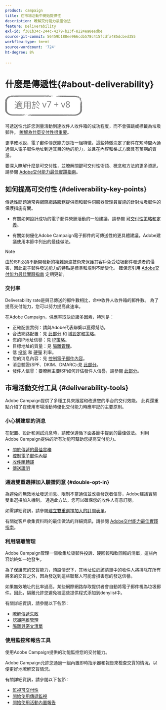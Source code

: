 ```yaml
---
product: campaign
title: 在市場活動中開始提供性
description: 瞭解交付能力最佳做法
feature: Deliverability
exl-id: f301b34c-244c-4279-b23f-8224ea8eedbe
source-git-commit: 56459b188ee966cdb578c415fcdfa485dcbed355
workflow-type: tm+mt
source-wordcount: '724'
ht-degree: 8%

---
```


# 什麼是傳遞性{#about-deliverability}

![](../../assets/common.svg)

可遞送性允許您測量活動到達收件人收件箱的成功程度，而不會彈跳或標籤為垃圾郵件。 [瞭解為什麼交付性很重要](https://experienceleague.adobe.com/docs/deliverability-learn/deliverability-best-practice-guide/deliverability-strategy-and-definition.html#why-deliverability-matters)。

更準確地說，電子郵件傳送能力是指一組特徵，這些特徵決定了郵件在短時間內通過個人電子郵件地址到達其目的地的能力，並且在內容和格式方面具有預期的質量。

要深入瞭解什麼是可交付性，並瞭解關鍵可交付性術語、概念和方法的更多資訊，請參閱 [Adobe交付能力最佳實踐指南](https://experienceleague.adobe.com/docs/deliverability-learn/deliverability-best-practice-guide/introduction.html?lang=zh-Hant)。

## 如何提高可交付性 {#deliverability-key-points}

傳遞性問題通常與網際網路服務提供商和郵件伺服器管理員實施的針對垃圾郵件的保護措施有關。

* 有關如何設計成功的電子郵件營銷活動的一般建議，請參閱 [可交付性策略和定義](https://experienceleague.adobe.com/docs/deliverability-learn/deliverability-best-practice-guide/deliverability-strategy-and-definition.html)。

* 有關如何優化Adobe Campaign電子郵件的可傳送性的更具體建議，Adobe建議使用本節中列出的最佳做法。

>[!NOTE]
>
>由於ISP必須不斷開發新的複雜過濾技術來保護其客戶免受垃圾郵件發送者的侵害，因此電子郵件發送能力的特點是標準和規則不斷變化。 確保您引用 [Adobe交付能力最佳實踐指南](https://experienceleague.adobe.com/docs/deliverability-learn/deliverability-best-practice-guide/introduction.html) 定期更新。

### 交付率

Deliverability rate是與已傳送的郵件數相比，命中收件人收件箱的郵件數。 為了提高交付能力，您可以努力提高此速率。

在Adobe Campaign，供應率取決於諸多因素，特別是：

* 正確配置實例：請與Adobe代表聯繫以獲得幫助。
* 合法網路配置：見 [此部分](optimize-delivery.md#network-config) 和 [域設定和策略](https://experienceleague.adobe.com/docs/deliverability-learn/deliverability-best-practice-guide/transition-process/infrastructure.html#domain-setup-and-strategy)。
* 您的IP地址信譽：見 [IP策略](https://experienceleague.adobe.com/docs/deliverability-learn/deliverability-best-practice-guide/transition-process/infrastructure.html#ip-strategy)。
* 目標地址的質量：見 [隔離管理](optimize-delivery.md#quarantine-management)。
* 低 [投訴](https://experienceleague.adobe.com/docs/deliverability-learn/deliverability-best-practice-guide/metrics-for-deliverability/complaints.html) 和 [硬彈](https://experienceleague.adobe.com/docs/deliverability-learn/deliverability-best-practice-guide/metrics-for-deliverability/bounces.html#hard-bounces) 利率。
* 您的消息內容：見 [控制電子郵件內容](control-message-content.md)。
* 消息驗證(SPF、DKIM、DMARC):見 [此部分](https://experienceleague.adobe.com/docs/deliverability-learn/deliverability-best-practice-guide/transition-process/infrastructure.html#authentication)。
* 發件人信譽：要瞭解主要ISP如何評估發件人信譽，請參閱 [此部分](https://experienceleague.adobe.com/docs/deliverability-learn/deliverability-best-practice-guide/internet-service-provider-specifics/overview.html)。

## 市場活動交付工具 {#deliverability-tools}

<!--Adobe Campaign provides a number of tools designed to ensure optimal deliverability.-->
Adobe Campaign提供了多種工具來跟蹤和改進您的平台的交付效能。 此頁還重點介紹了在使用市場活動時優化交付能力時應牢記的主要原則。

### 小心構建您的消息

在配置、設計和測試消息時，請確保遵循下面各節中提到的最佳做法。 利用Adobe Campaign提供的所有功能可幫助您提高交付能力。

* [關於傳遞的最佳實務](delivery-best-practices.md)
* [控制電子郵件內容](control-message-content.md)
* [收件匣轉譯](inbox-rendering.md)
* [傳送證明](steps-validating-the-delivery.md#sending-a-proof)

### 通過雙重選擇加入驗證同意 {#double-opt-in}

為避免向無效地址發送消息、限制不當通信並改善發送者信譽，Adobe建議實施雙重選擇加入機制。 通過此方法，您可以確保您的收件人有意訂閱。

如需詳細資訊，請參閱[建立雙重選擇加入的訂閱表單](../../web/using/use-cases--web-forms.md#create-a-subscription--form-with-double-opt-in)。

有關從客戶收集資料時的最佳做法的詳細資訊，請參閱 [Adobe交付能力最佳實踐指南](https://experienceleague.adobe.com/docs/deliverability-learn/deliverability-best-practice-guide/first-impressions/address-collection-and-list-growth.html#data-quality-and-hygiene)。

### 利用隔離管理

Adobe Campaign管理一個收集垃圾郵件投訴、硬回報和軟回報的清單，這些內容始終如一地發生。

為了保護您的交貨能力，預設情況下，其地址位於該清單中的收件人將排除在所有將來的交貨之外，因為發送到這些聯繫人可能會損害您的發送信譽。

如果無效地址的比率過高，某些網際網路存取提供者會自動將電子郵件視為垃圾郵件。因此，隔離允許您避免被這些提供程式添加到denylist中。

有關詳細資訊，請參閱以下各節：

* [瞭解傳遞失敗](understanding-delivery-failures.md)
* [認識隔離管理](understanding-quarantine-management.md)
* [隔離與密文清單](understanding-quarantine-management.md#quarantine-vs-denylist)

### 使用監控和報告工具

使用Adobe Campaign提供的功能監控您的交付能力。

Adobe Campaign允許您通過一組內置即時指示器和報告來檢查交貨的情況，以便更好地瞭解交貨情況。

有關詳細資訊，請參閱以下各節：

* [監視可交付性](monitoring-deliverability.md)
* [開始使用傳遞監視](about-delivery-monitoring.md)
* [開始使用活動內置報告](../../reporting/using/about-campaign-built-in-reports.md)
